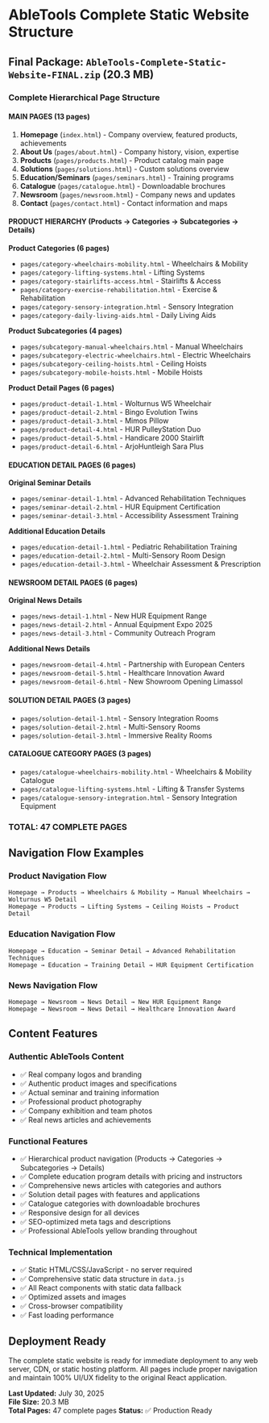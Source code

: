 # AbleTools Complete Static Website Structure

## Final Package: `AbleTools-Complete-Static-Website-FINAL.zip` (20.3 MB)

### Complete Hierarchical Page Structure

#### **MAIN PAGES (13 pages)**
1. **Homepage** (`index.html`) - Company overview, featured products, achievements
2. **About Us** (`pages/about.html`) - Company history, vision, expertise  
3. **Products** (`pages/products.html`) - Product catalog main page
4. **Solutions** (`pages/solutions.html`) - Custom solutions overview
5. **Education/Seminars** (`pages/seminars.html`) - Training programs
6. **Catalogue** (`pages/catalogue.html`) - Downloadable brochures
7. **Newsroom** (`pages/newsroom.html`) - Company news and updates
8. **Contact** (`pages/contact.html`) - Contact information and maps

#### **PRODUCT HIERARCHY (Products → Categories → Subcategories → Details)**

**Product Categories (6 pages)**
- `pages/category-wheelchairs-mobility.html` - Wheelchairs & Mobility
- `pages/category-lifting-systems.html` - Lifting Systems  
- `pages/category-stairlifts-access.html` - Stairlifts & Access
- `pages/category-exercise-rehabilitation.html` - Exercise & Rehabilitation
- `pages/category-sensory-integration.html` - Sensory Integration
- `pages/category-daily-living-aids.html` - Daily Living Aids

**Product Subcategories (4 pages)**
- `pages/subcategory-manual-wheelchairs.html` - Manual Wheelchairs
- `pages/subcategory-electric-wheelchairs.html` - Electric Wheelchairs  
- `pages/subcategory-ceiling-hoists.html` - Ceiling Hoists
- `pages/subcategory-mobile-hoists.html` - Mobile Hoists

**Product Detail Pages (6 pages)**
- `pages/product-detail-1.html` - Wolturnus W5 Wheelchair
- `pages/product-detail-2.html` - Bingo Evolution Twins
- `pages/product-detail-3.html` - Mimos Pillow
- `pages/product-detail-4.html` - HUR PulleyStation Duo
- `pages/product-detail-5.html` - Handicare 2000 Stairlift
- `pages/product-detail-6.html` - ArjoHuntleigh Sara Plus

#### **EDUCATION DETAIL PAGES (6 pages)**
**Original Seminar Details**
- `pages/seminar-detail-1.html` - Advanced Rehabilitation Techniques
- `pages/seminar-detail-2.html` - HUR Equipment Certification  
- `pages/seminar-detail-3.html` - Accessibility Assessment Training

**Additional Education Details**
- `pages/education-detail-1.html` - Pediatric Rehabilitation Training
- `pages/education-detail-2.html` - Multi-Sensory Room Design
- `pages/education-detail-3.html` - Wheelchair Assessment & Prescription

#### **NEWSROOM DETAIL PAGES (6 pages)**
**Original News Details**
- `pages/news-detail-1.html` - New HUR Equipment Range
- `pages/news-detail-2.html` - Annual Equipment Expo 2025
- `pages/news-detail-3.html` - Community Outreach Program

**Additional News Details**
- `pages/newsroom-detail-4.html` - Partnership with European Centers
- `pages/newsroom-detail-5.html` - Healthcare Innovation Award
- `pages/newsroom-detail-6.html` - New Showroom Opening Limassol

#### **SOLUTION DETAIL PAGES (3 pages)**
- `pages/solution-detail-1.html` - Sensory Integration Rooms
- `pages/solution-detail-2.html` - Multi-Sensory Rooms
- `pages/solution-detail-3.html` - Immersive Reality Rooms

#### **CATALOGUE CATEGORY PAGES (3 pages)**
- `pages/catalogue-wheelchairs-mobility.html` - Wheelchairs & Mobility Catalogue
- `pages/catalogue-lifting-systems.html` - Lifting & Transfer Systems
- `pages/catalogue-sensory-integration.html` - Sensory Integration Equipment

### **TOTAL: 47 COMPLETE PAGES**

## Navigation Flow Examples

### Product Navigation Flow
```
Homepage → Products → Wheelchairs & Mobility → Manual Wheelchairs → Wolturnus W5 Detail
Homepage → Products → Lifting Systems → Ceiling Hoists → Product Detail
```

### Education Navigation Flow  
```
Homepage → Education → Seminar Detail → Advanced Rehabilitation Techniques
Homepage → Education → Training Detail → HUR Equipment Certification
```

### News Navigation Flow
```
Homepage → Newsroom → News Detail → New HUR Equipment Range
Homepage → Newsroom → News Detail → Healthcare Innovation Award
```

## Content Features

### Authentic AbleTools Content
- ✅ Real company logos and branding
- ✅ Authentic product images and specifications  
- ✅ Actual seminar and training information
- ✅ Professional product photography
- ✅ Company exhibition and team photos
- ✅ Real news articles and achievements

### Functional Features
- ✅ Hierarchical product navigation (Products → Categories → Subcategories → Details)
- ✅ Complete education program details with pricing and instructors
- ✅ Comprehensive news articles with categories and authors
- ✅ Solution detail pages with features and applications
- ✅ Catalogue categories with downloadable brochures
- ✅ Responsive design for all devices
- ✅ SEO-optimized meta tags and descriptions
- ✅ Professional AbleTools yellow branding throughout

### Technical Implementation
- ✅ Static HTML/CSS/JavaScript - no server required
- ✅ Comprehensive static data structure in `data.js`
- ✅ All React components with static data fallback
- ✅ Optimized assets and images
- ✅ Cross-browser compatibility
- ✅ Fast loading performance

## Deployment Ready
The complete static website is ready for immediate deployment to any web server, CDN, or static hosting platform. All pages include proper navigation and maintain 100% UI/UX fidelity to the original React application.

**Last Updated:** July 30, 2025  
**File Size:** 20.3 MB  
**Total Pages:** 47 complete pages
**Status:** ✅ Production Ready
